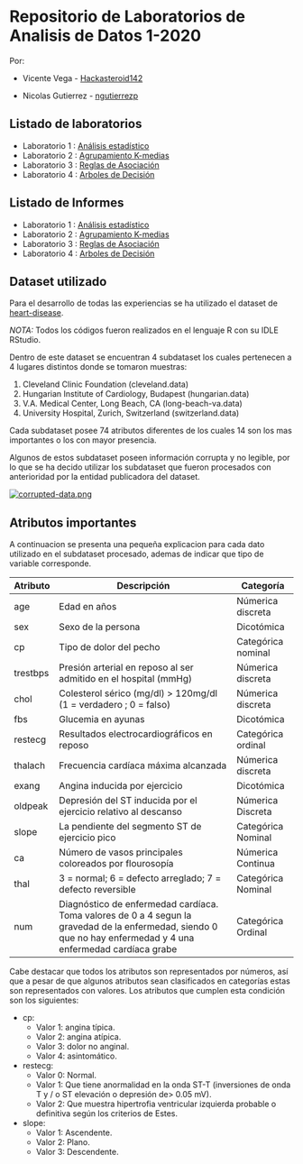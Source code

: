 # Repositorio de Laboratorios de Analisis de Datos 1-2020

Por:

- Vicente Vega - [Hackasteroid142](https://github.com/Hackasteroid142)

- Nicolas Gutierrez - [ngutierrezp](https://github.com/ngutierrezp)


## Listado de laboratorios

- Laboratorio 1 : [Análisis estadístico](Lab1)
- Laboratorio 2 : [Agrupamiento K-medias](Lab2)
- Laboratorio 3 : [Reglas de Asociación](Lab3)
- Laboratorio 4 : [Arboles de Decisión](Lab4)


## Listado de Informes

- Laboratorio 1 : [Análisis estadístico](https://es.overleaf.com/read/fctfvthstjjk)
- Laboratorio 2 : [Agrupamiento K-medias](https://es.overleaf.com/read/gcwbddzwtgwd)
- Laboratorio 3 : [Reglas de Asociación](https://es.overleaf.com/read/wfhmbvytqxdp)
- Laboratorio 4 : [Arboles de Decisión](https://es.overleaf.com/read/mmhtsjrcxydd)





## Dataset utilizado

Para el desarrollo de todas las experiencias se ha utilizado el dataset de [heart-disease](https://archive.ics.uci.edu/ml/datasets/Heart+Disease).

*NOTA:* Todos los códigos fueron realizados en el lenguaje R con su IDLE RStudio.

Dentro de este dataset se encuentran 4 subdataset los cuales pertenecen a 4 lugares distintos donde se tomaron muestras:

 1. Cleveland Clinic Foundation (cleveland.data)
 2. Hungarian Institute of Cardiology, Budapest (hungarian.data)
 3. V.A. Medical Center, Long Beach, CA (long-beach-va.data)
 4. University Hospital, Zurich, Switzerland (switzerland.data)


Cada subdataset posee 74 atributos diferentes de los cuales 14 son los mas importantes o los con mayor presencia.

Algunos de estos subdataset poseen información corrupta y no legible, por lo que se ha decido utilizar los subdataset que fueron procesados con anterioridad por la entidad publicadora del dataset.

[![corrupted-data.png](https://i.postimg.cc/wBtfFHMw/corrupted-data.png)](https://postimg.cc/2qD78s4W)

## Atributos importantes

A continuacion se presenta una pequeña explicacion para cada dato utilizado en el subdataset procesado, ademas de indicar que tipo de variable corresponde. 

|Atributo|Descripción|Categoría|
|--------|-----------|---------|
|age|Edad en años|Númerica discreta|
|sex|Sexo de la persona|Dicotómica|
|cp|Tipo de dolor del pecho|Categórica nominal|
|trestbps|Presión arterial en reposo al ser admitido en el hospital (mmHg)|Númerica discreta|
|chol|Colesterol sérico (mg/dl) > 120mg/dl (1 = verdadero ; 0 = falso)|Númerica discreta|
|fbs|Glucemia en ayunas|Dicotómica|
|restecg|Resultados electrocardiográficos en reposo|Categórica ordinal|
|thalach|Frecuencia cardíaca máxima alcanzada|Númerica discreta|
|exang|Angina inducida por ejercicio|Dicotómica|
|oldpeak|Depresión del ST inducida por el ejercicio relativo al descanso|Númerica Discreta|
|slope|La pendiente del segmento ST de ejercicio pico|Categórica Nominal|
|ca|Número de vasos principales coloreados por flourosopía|Númerica Continua|
|thal|3 = normal; 6 = defecto arreglado; 7 = defecto reversible|Categórica Nominal|
|num|Diagnóstico de enfermedad cardíaca. Toma valores de 0 a 4 segun la gravedad de la enfermedad, siendo 0 que no hay enfermedad y 4 una enfermedad cardíaca grabe|Categórica Ordinal|

Cabe destacar que todos los atributos son representados por números, así que a pesar de que algunos atributos sean clasificados en categorías estas son representados con valores. Los atributos que cumplen esta condición son los siguientes:

- cp:
    - Valor 1: angina típica.
    - Valor 2: angina atípica.
    - Valor 3: dolor no anginal.
    - Valor 4: asintomático.
- restecg:
    - Valor 0: Normal.
    - Valor 1: Que tiene anormalidad en la onda ST-T (inversiones de onda T y / o ST elevación o depresión de> 0.05 mV).
    - Valor 2: Que muestra hipertrofia ventricular izquierda probable o definitiva según los criterios de Estes.
- slope:
    - Valor 1: Ascendente.
    - Valor 2: Plano.
    - Valor 3: Descendente.
